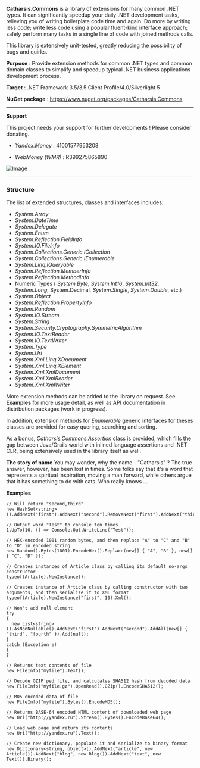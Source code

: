 **Catharsis.Commons** is a library of extensions for many common .NET types. It can significantly speedup your daily .NET development tasks, relieving you of writing boilerplate code time and again. Do more by writing less code; write less code using a popular fluent-kind interface approach; safely perform many tasks in a single line of code with joined methods calls.

This library is extensively unit-tested, greatly reducing the possibility of bugs and quirks.

**Purpose** : Provide extension methods for common .NET types and common domain classes to simplify and speedup typical .NET business applications development process.

**Target** : .NET Framework 3.5/3.5 Client Profile/4.0/Silverlight 5

**NuGet package** : https://www.nuget.org/packages/Catharsis.Commons

***

**Support**

This project needs your support for further developments ! Please consider donating.

- _Yandex.Money_ : 41001577953208

- _WebMoney (WMR)_ : R399275865890

[![Image](https://www.paypalobjects.com/en_US/i/btn/btn_donateCC_LG.gif)](https://www.paypal.com/cgi-bin/webscr?cmd=_s-xclick&hosted_button_id=APHM8MU9N76V8 "Donate")

***

### Structure

The list of extended structures, classes and interfaces includes:
* _System.Array_
* _System.DateTime_
* _System.Delegate_
* _System.Enum_
* _System.Reflection.FieldInfo_
* _System.IO.FileInfo_
* _System.Collections.Generic.ICollection<T>_
* _System.Collections.Generic.IEnumerable<T>_
* _System.Linq.IQueryable<T>_
* _System.Reflection.MemberInfo_
* _System.Reflection.MethodInfo_
* Numeric Types ( _System.Byte_, _System.Int16_, _System.Int32_, _System.Long_, System.Decimal, _System.Single_, _System.Double_, etc.)
* _System.Object_
* _System.Reflection.PropertyInfo_
* _System.Random_
* _System.IO.Stream_
* _System.String_
* _System.Security.Cryptography.SymmetricAlgorithm_
* _System.IO.TextReader_
* _System.IO.TextWriter_
* _System.Type_
* _System.Uri_
* _System.Xml.Linq.XDocument_
* _System.Xml.Linq.XElement_
* _System.Xml.XmlDocument_
* _System.Xml.XmlReader_
* _System.Xml.XmlWriter_

More extension methods can be added to the library on request.
See **Examples** for more usage detail, as well as API documentation in distribution packages (work in progress).

In addition, extension methods for _Enumerable<T>_ generic interfaces for theses classes are provided for easy quering, searching and sorting.

As a bonus, _Catharsis.Commons.Assertion_ class is provided, which fills the gap between Java/Grails world with inlined language assertions and .NET CLR, being extensively used in the library itself as well.

**The story of name**
You may wonder, why the name - "Catharsis" ? The true answer, however, has been lost in times. Some folks say that it's a word that represents a spiritual inspiration, moving a man forward, while others argue that it has something to do with cats. Who really knows ...


**Examples**

    // Will return "second,third"
    new HashSet<string>().AddNext("first").AddNext("second").RemoveNext("first").AddNext("third").Join(",");

    // Output word "Test" to console ten times
    1.UpTo(10, () => Console.Out.WriteLine("Test"));

    // HEX-encoded 1001 random bytes, and then replace "A" to "C" and "B" to "D" in encoded string
    new Random().Bytes(1001).EncodeHex().Replace(new[] { "A", "B" }, new[] { "C", "D" });

    // Creates instances of Article class by calling its default no-args constructor
    typeof(Article).NewInstance();

    // Creates instance of Article class by calling constructor with two arguments, and then serialize it to XML format
    typeof(Article).NewInstance("first", 10).Xml();

    // Won't add null element
    try
    {
      new List<string>().AsNonNullable().AddNext("first").AddNext("second").AddAll(new[] { "third", "fourth" }).Add(null);
    }
    catch (Exception e)
    {
    }

    // Returns text contents of file
    new FileInfo("myfile").Text();

    // Decode GZIP'ped file, and calculates SHA512 hash from decoded data
    new FileInfo("myfile.gz").OpenRead().GZip().EncodeSHA512();

    // MD5 encoded data of file
    new FileInfo("myfile").Bytes().EncodeMD5();

    // Returns BASE-64 encoded HTML content of downloaded web page
    new Uri("http://yandex.ru").Stream().Bytes().EncodeBase64();

    // Load web page and return its contents
    new Uri("http://yandex.ru").Text();

    // Create new dictionary, populate it and serialize to binary format
    new Dictionary<string, object>().AddNext("article", new Article()).AddNext("blog", new Blog()).AddNext("text", new Text()).Binary();